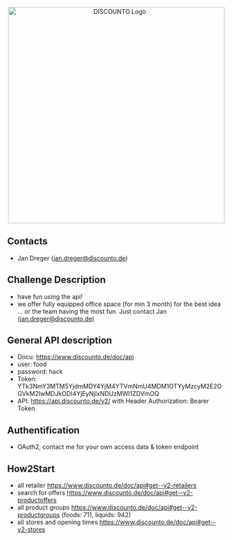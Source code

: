 <p align="center">
    <img alt="DISCOUNTO Logo" src="http://www.discounto.de/bundles/discountodiscounto/images/dcn-logo.png" width="500px" />
</p>

## Contacts
- Jan Dreger (jan.dreger@discounto.de)

## Challenge Description
- have fun using the api!
- we offer fully equipped office space (for min 3 month) for the best idea ... or the team having the most fun. Just contact Jan (jan.dreger@discounto.de)

## General API description
- Docu: https://www.discounto.de/doc/api
- user: food
- password: hack
- Token: YTk3NmY3MTM5YjdmMDY4YjM4YTVmNmU4MDM1OTYyMzcyM2E2OGVkM2IwMDJkODI4YjEyNjIxNDUzMWI1ZDVmOQ
- API: https://api.discounto.de/v2/ with Header Authorization: Bearer Token

## Authentification
- OAuth2, contact me for your own access data & token endpoint

## How2Start
- all retailer https://www.discounto.de/doc/api#get--v2-retailers
- search for offers https://www.discounto.de/doc/api#get--v2-productoffers
- all product groups https://www.discounto.de/doc/api#get--v2-productgroups (foods: 711, liquids: 942)
- all stores and opening times https://www.discounto.de/doc/api#get--v2-stores
